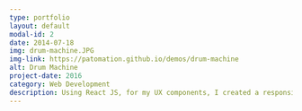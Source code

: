 ```yaml
---
type: portfolio
layout: default
modal-id: 2
date: 2014-07-18
img: drum-machine.JPG
img-link: https://patomation.github.io/demos/drum-machine
alt: Drum Machine
project-date: 2016
category: Web Development
description: Using React JS, for my UX components, I created a responsive sound board that scales based on the number of sound sample sources. Use your keyboard or your mouse to play the sounds. All sound collected with a microphone from different locations around downtown portland. <a href="https://patomation.github.io/demos/drum-machine">PROJECT DEMO</a>
---
```

